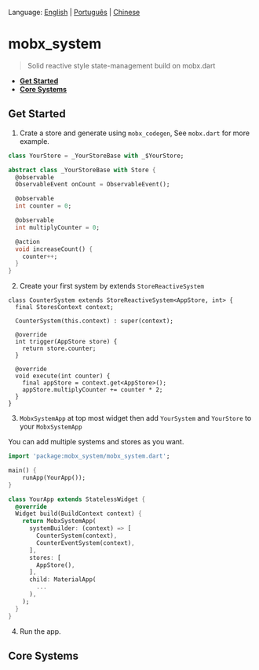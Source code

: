Language: [English](README.md) | [Português](translation/pt-BR/README.md) | [Chinese](translation/zh-CN/README.md)

# mobx_system

> Solid reactive style state-management build on mobx.dart

- **[Get Started](#get-started)**
- **[Core Systems](#core-systems)**

## Get Started

1. Crate a store and generate using `mobx_codegen`, See `mobx.dart` for more example.

```your_store.dart
class YourStore = _YourStoreBase with _$YourStore;

abstract class _YourStoreBase with Store {
  @observable
  ObservableEvent onCount = ObservableEvent();

  @observable
  int counter = 0;

  @observable
  int multiplyCounter = 0;

  @action
  void increaseCount() {
    counter++;
  }
}
```

2. Create your first system by extends `StoreReactiveSystem`

```
class CounterSystem extends StoreReactiveSystem<AppStore, int> {
  final StoresContext context;

  CounterSystem(this.context) : super(context);

  @override
  int trigger(AppStore store) {
    return store.counter;
  }

  @override
  void execute(int counter) {
    final appStore = context.get<AppStore>();
    appStore.multiplyCounter += counter * 2;
  }
}
```

3. `MobxSystemApp` at top most widget then add `YourSystem` and `YourStore` to your `MobxSystemApp`

You can add multiple systems and stores as you want.

```main.dart
import 'package:mobx_system/mobx_system.dart';

main() {
    runApp(YourApp());
}

class YourApp extends StatelessWidget {
  @override
  Widget build(BuildContext context) {
    return MobxSystemApp(
      systemBuilder: (context) => [
        CounterSystem(context),
        CounterEventSystem(context),
      ],
      stores: [
        AppStore(),
      ],
      child: MaterialApp(
        ...
      ),
    );
  }
}
```

4. Run the app.

## Core Systems
